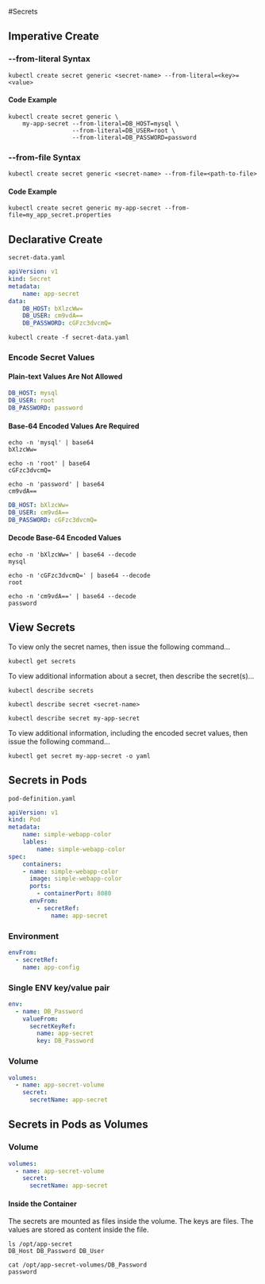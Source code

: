 #Secrets

## Imperative Create

### --from-literal Syntax

`kubectl create secret generic <secret-name> --from-literal=<key>=<value>`

#### Code Example

~~~
kubectl create secret generic \
    my-app-secret --from-literal=DB_HOST=mysql \
                  --from-literal=DB_USER=root \
                  --from-literal=DB_PASSWORD=password
~~~

### --from-file Syntax

~~~
kubectl create secret generic <secret-name> --from-file=<path-to-file>
~~~

#### Code Example

~~~
kubectl create secret generic my-app-secret --from-file=my_app_secret.properties
~~~

## Declarative Create

`secret-data.yaml`

```yaml
apiVersion: v1
kind: Secret
metadata:
    name: app-secret
data:
    DB_HOST: bXlzcWw=
    DB_USER: cm9vdA==
    DB_PASSWORD: cGFzc3dvcmQ=
```

~~~
kubectl create -f secret-data.yaml
~~~

### Encode Secret Values

#### Plain-text Values Are Not Allowed
```yaml
DB_HOST: mysql
DB_USER: root
DB_PASSWORD: password
```

#### Base-64 Encoded Values Are Required

~~~
echo -n 'mysql' | base64
bXlzcWw=
~~~

~~~
echo -n 'root' | base64
cGFzc3dvcmQ=
~~~

~~~
echo -n 'password' | base64
cm9vdA==
~~~

```yaml
DB_HOST: bXlzcWw=
DB_USER: cm9vdA==
DB_PASSWORD: cGFzc3dvcmQ=
```

#### Decode Base-64 Encoded Values

~~~
echo -n 'bXlzcWw=' | base64 --decode
mysql
~~~

~~~
echo -n 'cGFzc3dvcmQ=' | base64 --decode
root
~~~

~~~
echo -n 'cm9vdA==' | base64 --decode
password
~~~

## View Secrets

To view only the secret names, then issue the following command...

~~~
kubectl get secrets
~~~

To view additional information about a secret, then describe the secret(s)...

~~~
kubectl describe secrets
~~~

~~~
kubectl describe secret <secret-name>
~~~

~~~
kubectl describe secret my-app-secret
~~~

To view additional information, including the encoded secret values, then issue the following command...

~~~
kubectl get secret my-app-secret -o yaml
~~~

## Secrets in Pods

`pod-definition.yaml`

```yaml
apiVersion: v1
kind: Pod
metadata: 
    name: simple-webapp-color
    lables:
        name: simple-webapp-color
spec:
    containers:
    - name: simple-webapp-color
      image: simple-webapp-color
      ports:
        - containerPort: 8080
      envFrom:
        - secretRef:
            name: app-secret
```

### Environment

```yaml
envFrom:
  - secretRef:
    name: app-config
```

### Single ENV key/value pair

```yaml
env:
  - name: DB_Password
    valueFrom: 
      secretKeyRef:
        name: app-secret
        key: DB_Password
```

### Volume

```yaml
volumes:
  - name: app-secret-volume
    secret:
      secretName: app-secret
```

## Secrets in Pods as Volumes

### Volume

~~~yaml
volumes:
  - name: app-secret-volume
    secret: 
      secretName: app-secret
~~~

#### Inside the Container

The secrets are mounted as files inside the volume. 
The keys are files. The values are stored as content inside the file.

~~~
ls /opt/app-secret
DB_Host DB_Password DB_User
~~~

~~~
cat /opt/app-secret-volumes/DB_Password
password
~~~
